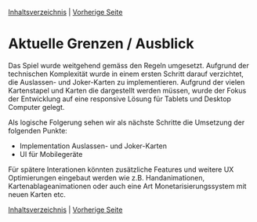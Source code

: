 [Inhaltsverzeichnis](inhaltsverzeichnis.md) | [Vorherige Seite](beispielsession.md)

# Aktuelle Grenzen / Ausblick

Das Spiel wurde weitgehend gemäss den Regeln umgesetzt. Aufgrund der technischen Komplexität wurde in einem ersten Schritt darauf verzichtet, die Auslassen- und Joker-Karten zu implementieren. Aufgrund der vielen Kartenstapel und Karten die dargestellt werden müssen, wurde der Fokus der Entwicklung auf eine responsive Lösung für Tablets und Desktop Computer gelegt.

Als logische Folgerung sehen wir als nächste Schritte die Umsetzung der folgenden Punkte:

- Implementation Auslassen- und Joker-Karten
- UI für Mobilegeräte

Für spätere Interationen könnten zusätzliche Features und weitere UX Optimierungen eingebaut werden wie z.B. Handanimationen, Kartenablageanimationen oder auch eine Art Monetarisierungssystem mit neuen Karten etc.

[Inhaltsverzeichnis](inhaltsverzeichnis.md) | [Vorherige Seite](beispielsession.md)
